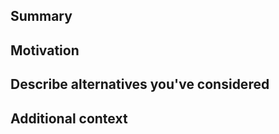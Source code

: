 <!--

Have you read Nanopype's Code of Conduct? By filing an Issue, you are expected to comply with it, including treating everyone with respect: https://github.com/giesselmann/nanopype/blob/master/.github/CODE_OF_CONDUCT.md

Nanopype is based on Snakemake allowing customization by including it as subworkflow or just relying on the output folder/file structure.

---

If you're convinced that the feature you want is needed by many Nanopype users, please explain why that's the case by completely filling out the issue template below.

Also note that the Nanopype developers have finite resources so it's unlikely that we'll immediately work on feature requests. If we're interested in a particular feature however, we'll follow up and ask you to submit an RFC to talk about it in more detail.

-->

## Summary

<!-- One paragraph explanation of the feature. -->

## Motivation

<!-- Why are we doing this? What use cases does it support? What is the expected outcome? -->

## Describe alternatives you've considered

<!-- A clear and concise description of the alternative solutions you've considered. Be sure to explain why Nanopype's existing function isn't suitable for this feature. -->

## Additional context

<!-- Add any other context or screenshots about the feature request here. -->
